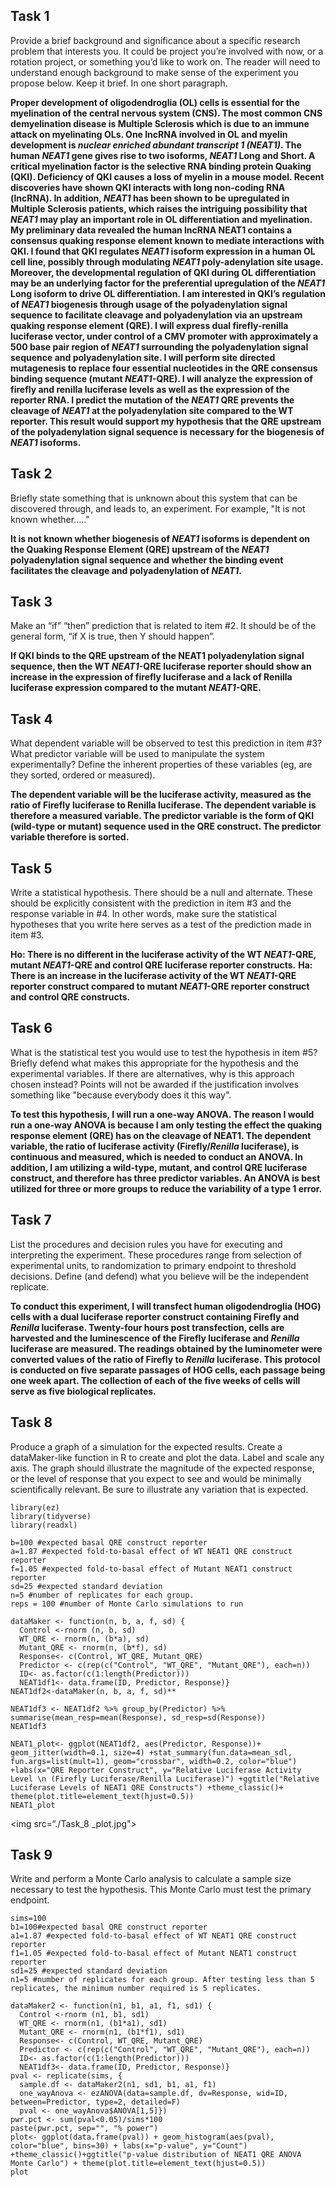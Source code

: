 ## Task 1

Provide a brief background and significance about a specific research problem that interests you. It could be project you’re involved with now, or a rotation project, or something you’d like to work on. The reader will need to understand enough background to make sense of the experiment you propose below. Keep it brief. In one short paragraph.

**Proper development of oligodendroglia (OL) cells is essential for the myelination of the central nervous system (CNS). The most common CNS demyelination disease is Multiple Sclerosis which is due to an immune attack on myelinating OLs. One lncRNA involved in OL and myelin development is _nuclear enriched abundant transcript 1 (NEAT1)_. The human _NEAT1_ gene gives rise to two isoforms, _NEAT1_ Long and Short. A critical myelination factor is the selective RNA binding protein Quaking (QKI). Deficiency of QKI causes a loss of myelin in a mouse model. Recent discoveries have shown QKI interacts with long non-coding RNA (lncRNA). In addition, _NEAT1_ has been shown to be upregulated in Multiple Sclerosis patients, which raises the intriguing possibility that _NEAT1_ may play an important role in OL differentiation and myelination. My preliminary data revealed the human lncRNA NEAT1 contains a consensus quaking response element known to mediate interactions with QKI. I found that QKI regulates _NEAT1_ isoform expression in a human OL cell line, possibly through modulating _NEAT1_ poly-adenylation site usage. Moreover, the developmental regulation of QKI during OL differentiation may be an underlying factor for the preferential upregulation of the _NEAT1_ Long isoform to drive OL differentiation. I am interested in QKI’s regulation of _NEAT1_ biogenesis through usage of the polyadenylation signal sequence to facilitate cleavage and polyadenylation via an upstream quaking response element (QRE).  I will express dual firefly-renilla luciferase vector, under control of a CMV promoter with approximately a 500 base pair region of _NEAT1_ surrounding the polyadenylation signal sequence and polyadenylation site. I will perform site directed mutagenesis to replace four essential nucleotides in the QRE consensus binding sequence (mutant _NEAT1_-QRE). I will analyze the expression of firefly and renilla luciferase levels as well as the expression of the reporter RNA. I predict the mutation of the _NEAT1_ QRE prevents the cleavage of _NEAT1_ at the polyadenylation site compared to the WT reporter. This result would support my hypothesis that the QRE upstream of the polyadenylation signal sequence is necessary for the biogenesis of _NEAT1_ isoforms.**

## Task 2

Briefly state something that is unknown about this system that can be discovered through, and leads to, an experiment.  For example, "It is not known whether....."

**It is not known whether biogenesis of _NEAT1_ isoforms is dependent on the Quaking Response Element (QRE) upstream of the _NEAT1_ polyadenylation signal sequence and whether the binding event facilitates the cleavage and polyadenylation of _NEAT1_.**

## Task 3

Make an “if” “then” prediction that is related to item #2. It should be of the general form, “if X is true, then Y should happen”.

**If QKI binds to the QRE upstream of the NEAT1 polyadenylation signal sequence, then the WT _NEAT1_-QRE luciferase reporter should show an increase in the expression of firefly luciferase and a lack of Renilla luciferase expression compared to the mutant _NEAT1_-QRE.**

## Task 4

What dependent variable will be observed to test this prediction in item #3? What predictor variable will be used to manipulate the system experimentally? Define the inherent properties of these variables (eg, are they sorted, ordered or measured).

**The dependent variable will be the luciferase activity, measured as the ratio of Firefly luciferase to Renilla luciferase. The dependent variable is therefore a measured variable. The predictor variable is the form of QKI (wild-type or mutant) sequence used in the QRE construct. The predictor variable therefore is sorted.**

## Task 5

Write a statistical hypothesis.  There should be a null and alternate. These should be explicitly consistent with the prediction in item #3 and the response variable in #4. In other words, make sure the statistical hypotheses that you write here serves as a test of the prediction made in item #3.

**Ho: There is no different in the luciferase activity of the WT _NEAT1_-QRE, mutant _NEAT1_-QRE and control QRE luciferase reporter constructs.**
**Ha: There is an increase in the luciferase activity of the WT _NEAT1_-QRE reporter construct compared to mutant _NEAT1_-QRE reporter construct and control QRE constructs.** 

## Task 6

What is the statistical test you would use to test the hypothesis in item #5? Briefly defend what makes this appropriate for the hypothesis and the experimental variables. If there are alternatives, why is this approach chosen instead? Points will not be awarded if the justification involves something like "because everybody does it this way".

**To test this hypothesis, I will run a one-way ANOVA. The reason I would run a one-way ANOVA is because I am only testing the effect the quaking response element (QRE) has on the cleavage of NEAT1. The dependent variable, the ratio of luciferase activity (Firefly/_Renilla_ luciferase), is continuous and measured, which is needed to conduct an ANOVA. In addition, I am utilizing a wild-type, mutant, and control QRE luciferase construct, and therefore has three predictor variables. An ANOVA is best utilized for three or more groups to reduce the variability of a type 1 error.** 

## Task 7

List the procedures and decision rules you have for executing and interpreting the experiment. These procedures range from selection of experimental units, to randomization to primary endpoint to threshold decisions. Define (and defend) what you believe will be the independent replicate.

**To conduct this experiment, I will transfect human oligodendroglia (HOG) cells with a dual luciferase reporter construct containing Firefly and _Renilla_ luciferase. Twenty-four hours post transfection, cells are harvested and the luminescence of the Firefly luciferase and _Renilla_ luciferase are measured. The readings obtained by the luminometer were converted values of the ratio of Firefly to _Renilla_ luciferase. This protocol is conducted on five separate passages of HOG cells, each passage being one week apart. The collection of each of the five weeks of cells will serve as five biological replicates.**

## Task 8

Produce a graph of a simulation for the expected results. Create a dataMaker-like function in R to create and plot the data. Label and scale any axis. The graph should illustrate the magnitude of the expected response, or the level of response that you expect to see and would be minimally scientifically relevant. Be sure to illustrate any variation that is expected.

```{r}
library(ez)
library(tidyverse)
library(readxl)
```
```{r}
b=100 #expected basal QRE construct reporter
a=1.87 #expected fold-to-basal effect of WT NEAT1 QRE construct reporter
f=1.05 #expected fold-to-basal effect of Mutant NEAT1 construct reporter
sd=25 #expected standard deviation
n=5 #number of replicates for each group. 
reps = 100 #number of Monte Carlo simulations to run

dataMaker <- function(n, b, a, f, sd) {
  Control <-rnorm (n, b, sd)
  WT_QRE <- rnorm(n, (b*a), sd)
  Mutant_QRE <- rnorm(n, (b*f), sd)
  Response<- c(Control, WT_QRE, Mutant_QRE)
  Predictor <- c(rep(c("Control", "WT_QRE", "Mutant_QRE"), each=n))
  ID<- as.factor(c(1:length(Predictor)))
  NEAT1df1<- data.frame(ID, Predictor, Response)}
NEAT1df2<-dataMaker(n, b, a, f, sd)**

NEAT1df3 <- NEAT1df2 %>% group_by(Predictor) %>% summarise(mean_resp=mean(Response), sd_resp=sd(Response))
NEAT1df3

NEAT1_plot<- ggplot(NEAT1df2, aes(Predictor, Response))+ geom_jitter(width=0.1, size=4) +stat_summary(fun.data=mean_sdl, fun.args=list(mult=1), geom="crossbar", width=0.2, color="blue") +labs(x="QRE Reporter Construct", y="Relative Luciferase Activity Level \n (Firefly Luciferase/Renilla Luciferase)") +ggtitle("Relative Luciferase Levels of NEAT1 QRE Constructs") +theme_classic()+ theme(plot.title=element_text(hjust=0.5))
NEAT1_plot
```
<img src=“./Task_8 _plot.jpg">


## Task 9

Write and perform a Monte Carlo analysis to calculate a sample size necessary to test the hypothesis. This Monte Carlo must test the primary endpoint.

```{r}
sims=100
b1=100#expected basal QRE construct reporter
a1=1.87 #expected fold-to-basal effect of WT NEAT1 QRE construct reporter
f1=1.05 #expected fold-to-basal effect of Mutant NEAT1 construct reporter
sd1=25 #expected standard deviation
n1=5 #number of replicates for each group. After testing less than 5 replicates, the minimum number required is 5 replicates.
```
```{r}
dataMaker2 <- function(n1, b1, a1, f1, sd1) {
  Control <-rnorm (n1, b1, sd1)
  WT_QRE <- rnorm(n1, (b1*a1), sd1)
  Mutant_QRE <- rnorm(n1, (b1*f1), sd1)
  Response<- c(Control, WT_QRE, Mutant_QRE)
  Predictor <- c(rep(c("Control", "WT_QRE", "Mutant_QRE"), each=n))
  ID<- as.factor(c(1:length(Predictor)))
  NEAT1df3<- data.frame(ID, Predictor, Response)}
pval <- replicate(sims, {
  sample.df <- dataMaker2(n1, sd1, b1, a1, f1)
  one_wayAnova <- ezANOVA(data=sample.df, dv=Response, wid=ID, between=Predictor, type=2, detailed=F)
  pval <- one_wayAnova$ANOVA[1,5]})
pwr.pct <- sum(pval<0.05)/sims*100
paste(pwr.pct, sep="", "% power")
plot<- ggplot(data.frame(pval)) + geom_histogram(aes(pval), color="blue", bins=30) + labs(x="p-value", y="Count") +theme_classic()+ggtitle("p-value distribution of NEAT1 QRE ANOVA Monte Carlo") + theme(plot.title=element_text(hjust=0.5))
plot
```
